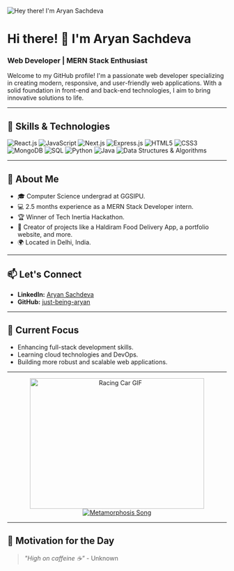 ![Hey there! I'm Aryan Sachdeva](https://drive.google.com/file/d/1uN8ugmRGYCpoUWH-IDtAE4hRzcLBlUm0/view)

# Hi there! 👋 I'm Aryan Sachdeva
### Web Developer | MERN Stack Enthusiast

Welcome to my GitHub profile! I'm a passionate web developer specializing in creating modern, responsive, and user-friendly web applications. With a solid foundation in front-end and back-end technologies, I aim to bring innovative solutions to life.

---

## 🚀 Skills & Technologies

![React.js](https://img.shields.io/badge/React-20232A?style=for-the-badge&logo=react&logoColor=61DAFB)
![JavaScript](https://img.shields.io/badge/JavaScript-323330?style=for-the-badge&logo=javascript&logoColor=F7DF1E)
![Next.js](https://img.shields.io/badge/Next.js-000000?style=for-the-badge&logo=nextdotjs&logoColor=white)
![Express.js](https://img.shields.io/badge/Express.js-404D59?style=for-the-badge)
![HTML5](https://img.shields.io/badge/HTML5-E34F26?style=for-the-badge&logo=html5&logoColor=white)
![CSS3](https://img.shields.io/badge/CSS3-1572B6?style=for-the-badge&logo=css3&logoColor=white)
![MongoDB](https://img.shields.io/badge/MongoDB-4EA94B?style=for-the-badge&logo=mongodb&logoColor=white)
![SQL](https://img.shields.io/badge/SQL-336791?style=for-the-badge&logo=postgresql&logoColor=white)
![Python](https://img.shields.io/badge/Python-3776AB?style=for-the-badge&logo=python&logoColor=white)
![Java](https://img.shields.io/badge/Java-ED8B00?style=for-the-badge&logo=java&logoColor=white)
![Data Structures & Algorithms](https://img.shields.io/badge/DSA-Algorithm-informational?style=for-the-badge)

---

## 🌱 About Me
- 🎓 Computer Science undergrad at GGSIPU.
- 💻 2.5 months experience as a MERN Stack Developer intern.
- 🏆 Winner of Tech Inertia Hackathon.
- 🔨 Creator of projects like a Haldiram Food Delivery App, a portfolio website, and more.
- 🌍 Located in Delhi, India.

---

## 📫 Let's Connect
- **LinkedIn:** [Aryan Sachdeva](https://www.linkedin.com/in/aryan-sachdeva-70587b283/)
- **GitHub:** [just-being-aryan](https://github.com/just-being-aryan)

---

## 🎯 Current Focus
- Enhancing full-stack development skills.
- Learning cloud technologies and DevOps.
- Building more robust and scalable web applications.

---

<div align="center">
  <img src="https://i.gifer.com/Nt6v.gif" width="400" height="300" alt="Racing Car GIF"/>
  
  <div style="display: flex; align-items: center; justify-content: center;">
    <a href="https://www.youtube.com/watch?v=MetamorphosisSongLink" target="_blank">
      <img src="https://img.shields.io/badge/Listen%20to%20Metamorphosis-%23ff0000?style=for-the-badge&logo=youtube&logoColor=white" alt="Metamorphosis Song"/>
    </a>
  </div>
</div>

---

## 💬 Motivation for the Day
> _"High on caffeine ☕"_ - Unknown

